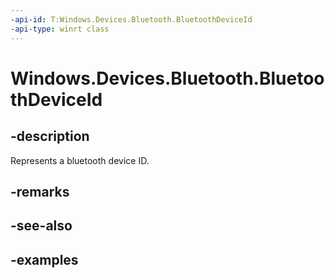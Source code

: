 ```yaml
---
-api-id: T:Windows.Devices.Bluetooth.BluetoothDeviceId
-api-type: winrt class
---
```


<!-- Class syntax.
public class BluetoothDeviceId 
-->

# Windows.Devices.Bluetooth.BluetoothDeviceId

## -description
Represents a bluetooth device ID.

## -remarks

## -see-also

## -examples

